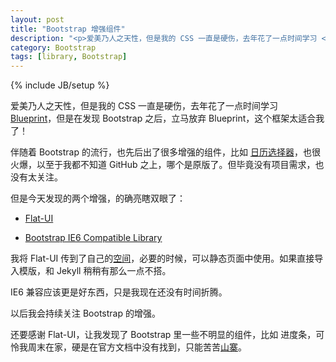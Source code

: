```yaml
---
layout: post
title: "Bootstrap 增强组件"
description: "<p>爱美乃人之天性，但是我的 CSS 一直是硬伤，去年花了一点时间学习 <a href='http://www.blueprintcss.org/' target='_blank'>Blueprint</a>，但是在发现 Bootstrap 之后，立马放弃 Blueprint，这个框架太适合我了！</p><p>伴随着 Bootstrap 的流行，也先后出了很多增强的组件，比如 <a href='http://www.eyecon.ro/Bootstrap-datepicker/' target='_blank'>日历选择器</a>，也很火爆，以至于我都不知道 GitHub 之上，哪个是原版了。但毕竟没有项目需求，也没有太关注。</p><p>但是今天发现的两个增强，的确亮瞎双眼了：Flat-UI 和 Bootstrap IE6 Compatible Library。</p>"
category: Bootstrap
tags: [library, Bootstrap]
---
```

{% include JB/setup %}

爱美乃人之天性，但是我的 CSS 一直是硬伤，去年花了一点时间学习 [Blueprint](http://www.blueprintcss.org/)，但是在发现 Bootstrap 之后，立马放弃 Blueprint，这个框架太适合我了！

伴随着 Bootstrap 的流行，也先后出了很多增强的组件，比如 [日历选择器](http://www.eyecon.ro/Bootstrap-datepicker/)，也很火爆，以至于我都不知道 GitHub 之上，哪个是原版了。但毕竟没有项目需求，也没有太关注。

但是今天发现的两个增强，的确亮瞎双眼了：

- [Flat-UI](https://github.com/designmodo/Flat-UI)

- [Bootstrap IE6 Compatible Library](https://github.com/ddouble/bsie)

我将 Flat-UI 传到了自己的[空间](http://www.chenzixin.com/assets/themes/christen/flatui/index.html)，必要的时候，可以静态页面中使用。如果直接导入模版，和 Jekyll 稍稍有那么一点不搭。

IE6 兼容应该更是好东西，只是我现在还没有时间折腾。

以后我会持续关注 Bootstrap 的增强。

还要感谢 Flat-UI，让我发现了 Bootstrap 里一些不明显的组件，比如 进度条，可怜我周末在家，硬是在官方文档中没有找到，只能苦苦[山寨](/css/2013/04/01/css-progress-bar/)。





